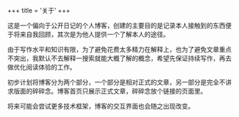 +++
title = '关于'
+++

这是一个偏向于公开日记的个人博客，创建的主要目的是记录本人接触到的东西便于将来自我回顾，其次是为他人提供一个了解本人的途径。

由于写作水平和知识有限，为了避免花费太多精力在解释上，也为了避免文章重点不突出，我默认不去解释一搜索就能大概了解的概念，希望先保证持续写作，再去做优化阅读体验的工作。

初步计划将博客分为两个部分，一个部分是相对正式的文章，另一部分是完全不讲求版面的碎碎念。博客首页只展示正式文章，碎碎念放个链接的页面里。

将来可能会尝试更多技术框架，博客的交互界面也会随之出现改变。
